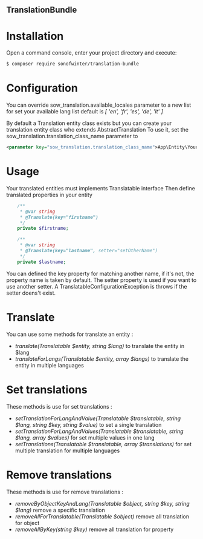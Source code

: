 TranslationBundle
-----------------

Installation
============

Open a command console, enter your project directory and execute:

```bash
$ composer require sonofwinter/translation-bundle
```

Configuration
=============

You can override sow_translation.available_locales parameter to a new list for set your available lang list
default is _[ 'en', 'fr', 'es', 'de', 'it' ]_

By default a Translation entity class exists but you can create your translation entity class who extends AbstractTranslation
To use it, set the sow_translation.translation_class_name parameter to
```xml
<parameter key="sow_translation.translation_class_name">App\Entity\YourTranslationClass</parameter>
```

Usage
=====

Your translated entities must implements Translatable interface
Then define translated properties in your entity

```php
    /**
     * @var string
     * @Translate(key="firstname")
     */
    private $firstname;

    /**
     * @var string
     * @Translate(key="lastname", setter="setOtherName")
     */
    private $lastname;
```

You can defined the key property for matching another name, if it's not, the property name is taken by default.
The setter property is used if you want to use another setter.
A TranslatableConfigurationException is throws if the setter doens't exist.

Translate
=========

You can use some methods for translate an entity :

* _translate(Translatable $entity, string $lang)_ to translate the entity in $lang
* _translateForLangs(Translatable $entity, array $langs)_ to translate the entity in multiple languages

Set translations
================

These methods is use for set translations :

* _setTranslationForLangAndValue(Translatable $translatable, string $lang, string $key, string $value)_ to set a single translation
* _setTranslationForLangAndValues(Translatable $translatable, string $lang, array $values)_ for set multiple values in one lang
* _setTranslations(Translatable $translatable, array $translations)_ for set multiple translation for multiple languages

Remove translations
===================

These methods is use for remove translations :

* _removeByObjectKeyAndLang(Translatable $object, string $key, string $lang)_ remove a specific translation
* _removeAllForTranslatable(Translatable $object)_ remove all translation for object
* _removeAllByKey(string $key)_ remove all translation for property
